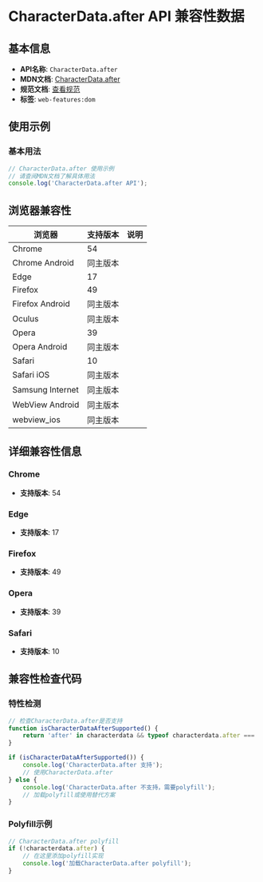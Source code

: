 # CharacterData.after API 兼容性数据

## 基本信息

- **API名称**: `CharacterData.after`
- **MDN文档**: [CharacterData.after](https://developer.mozilla.org/docs/Web/API/CharacterData/after)
- **规范文档**: [查看规范](https://dom.spec.whatwg.org/#ref-for-dom-childnode-after①)
- **标签**: `web-features:dom`

## 使用示例

### 基本用法

```javascript
// CharacterData.after 使用示例
// 请查阅MDN文档了解具体用法
console.log('CharacterData.after API');
```

## 浏览器兼容性

| 浏览器 | 支持版本 | 说明 |
|--------|----------|------|
| Chrome | 54 |  |
| Chrome Android | 同主版本 |  |
| Edge | 17 |  |
| Firefox | 49 |  |
| Firefox Android | 同主版本 |  |
| Oculus | 同主版本 |  |
| Opera | 39 |  |
| Opera Android | 同主版本 |  |
| Safari | 10 |  |
| Safari iOS | 同主版本 |  |
| Samsung Internet | 同主版本 |  |
| WebView Android | 同主版本 |  |
| webview_ios | 同主版本 |  |

## 详细兼容性信息

### Chrome

- **支持版本**: 54

### Edge

- **支持版本**: 17

### Firefox

- **支持版本**: 49

### Opera

- **支持版本**: 39

### Safari

- **支持版本**: 10

## 兼容性检查代码

### 特性检测

```javascript
// 检查CharacterData.after是否支持
function isCharacterDataAfterSupported() {
    return 'after' in characterdata && typeof characterdata.after === 'function';
}

if (isCharacterDataAfterSupported()) {
    console.log('CharacterData.after 支持');
    // 使用CharacterData.after
} else {
    console.log('CharacterData.after 不支持，需要polyfill');
    // 加载polyfill或使用替代方案
}
```

### Polyfill示例

```javascript
// CharacterData.after polyfill
if (!characterdata.after) {
    // 在这里添加polyfill实现
    console.log('加载CharacterData.after polyfill');
}
```

